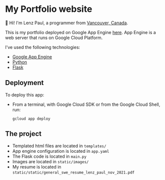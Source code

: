 # My Portfolio website


👋  Hi! I'm Lenz Paul, a programmer from [Vancouver, Canada](https://www.google.com/maps/place/Vancouver,+BC/@49.2576508,-123.2639868,11z/data=!3m1!4b1!4m5!3m4!1s0x548673f143a94fb3:0xbb9196ea9b81f38b!8m2!3d49.2827291!4d-123.1207375?hl=en).

<!-- Insert the link in between the parenthesis -->
This is my portfolio deployed on Google App Engine [here](). App Engine is a web server that runs on Google Cloud Platform.

I've used the following technologies:
- [Google App Engine](https://cloud.google.com/appengine/docs/overview)
- [Python](https://www.python.org/)
- [Flask](https://flask.palletsprojects.com/)

## Deployment
To deploy this app: 
- From a terminal, with Google Cloud SDK or from the Google Cloud Shell, run:
  ```
  gcloud app deploy
  ```

## The project
- Templated html files are located in `templates/`
- App engine configuration is located in `app.yaml` 
- The Flask code is located in `main.py`
- Images are located in `static/images/`
- My resume is located in `static/static/general_swe_resume_lenz_paul_nov_2021.pdf`



